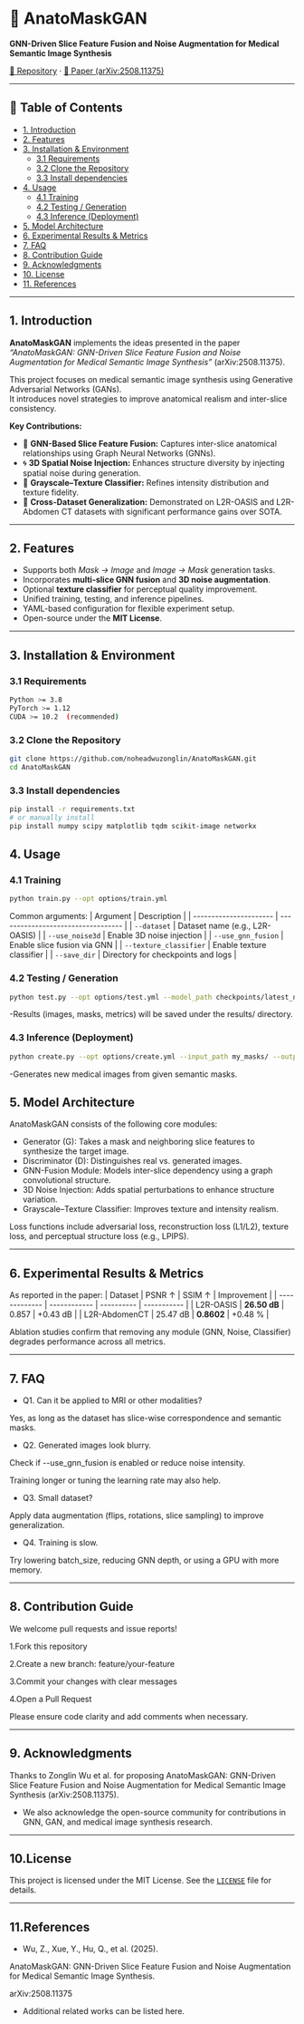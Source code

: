 # 🧠 AnatoMaskGAN
**GNN-Driven Slice Feature Fusion and Noise Augmentation for Medical Semantic Image Synthesis**

[📂 Repository](https://github.com/noheadwuzonglin/AnatoMaskGAN/tree/main) · [📄 Paper (arXiv:2508.11375)](https://arxiv.org/abs/2508.11375)

---

## 📑 Table of Contents
- [1. Introduction](#1-introduction)
- [2. Features](#2-features)
- [3. Installation & Environment](#3-installation--environment)
  - [3.1 Requirements](#31-requirements)
  - [3.2 Clone the Repository](#32-clone-the-repository)
  - [3.3 Install dependencies](#33-Install-dependencies)
- [4. Usage](#4-usage)
  - [4.1 Training](#41-training)
  - [4.2 Testing / Generation](#42-testing--generation)
  - [4.3 Inference (Deployment)](#43-inference-deployment)
- [5. Model Architecture](#5-model-architecture)
- [6. Experimental Results & Metrics](#6-experimental-results--metrics)
- [7. FAQ](#7-faq)
- [8. Contribution Guide](#8-contribution-guide)
- [9. Acknowledgments](#9-acknowledgments)
- [10. License](#10-license)
- [11. References](#11-references)

---

## 1. Introduction
**AnatoMaskGAN** implements the ideas presented in the paper  
*“AnatoMaskGAN: GNN-Driven Slice Feature Fusion and Noise Augmentation for Medical Semantic Image Synthesis”* (arXiv:2508.11375).

This project focuses on medical semantic image synthesis using Generative Adversarial Networks (GANs).  
It introduces novel strategies to improve anatomical realism and inter-slice consistency.

**Key Contributions:**
- 💠 **GNN-Based Slice Feature Fusion:** Captures inter-slice anatomical relationships using Graph Neural Networks (GNNs).
- 🌀 **3D Spatial Noise Injection:** Enhances structure diversity by injecting spatial noise during generation.
- 🧩 **Grayscale–Texture Classifier:** Refines intensity distribution and texture fidelity.
- 🧠 **Cross-Dataset Generalization:** Demonstrated on L2R-OASIS and L2R-Abdomen CT datasets with significant performance gains over SOTA.

---

## 2. Features
- Supports both *Mask → Image* and *Image → Mask* generation tasks.  
- Incorporates **multi-slice GNN fusion** and **3D noise augmentation**.  
- Optional **texture classifier** for perceptual quality improvement.  
- Unified training, testing, and inference pipelines.  
- YAML-based configuration for flexible experiment setup.  
- Open-source under the **MIT License**.

---

## 3. Installation & Environment

### 3.1 Requirements
```bash
Python >= 3.8
PyTorch >= 1.12
CUDA >= 10.2  (recommended)

```

### 3.2 Clone the Repository
```bash
git clone https://github.com/noheadwuzonglin/AnatoMaskGAN.git
cd AnatoMaskGAN

```

### 3.3 Install dependencies
```bash
pip install -r requirements.txt
# or manually install
pip install numpy scipy matplotlib tqdm scikit-image networkx

```

## 4. Usage

### 4.1 Training
```bash
python train.py --opt options/train.yml
```
Common arguments:
| Argument               | Description                        |
| ---------------------- | ---------------------------------- |
| `--dataset`            | Dataset name (e.g., L2R-OASIS)     |
| `--use_noise3d`        | Enable 3D noise injection          |
| `--use_gnn_fusion`     | Enable slice fusion via GNN        |
| `--texture_classifier` | Enable texture classifier          |
| `--save_dir`           | Directory for checkpoints and logs |




### 4.2 Testing / Generation
```bash
python test.py --opt options/test.yml --model_path checkpoints/latest_net_G.pth
```
-Results (images, masks, metrics) will be saved under the results/ directory.


### 4.3 Inference (Deployment)
```bash
python create.py --opt options/create.yml --input_path my_masks/ --output_path my_images/
```
-Generates new medical images from given semantic masks.

## 5. Model Architecture
AnatoMaskGAN consists of the following core modules:
- Generator (G): Takes a mask and neighboring slice features to synthesize the target image.
- Discriminator (D): Distinguishes real vs. generated images.
- GNN-Fusion Module: Models inter-slice dependency using a graph convolutional structure.
- 3D Noise Injection: Adds spatial perturbations to enhance structure variation.
- Grayscale–Texture Classifier: Improves texture and intensity realism.

Loss functions include adversarial loss, reconstruction loss (L1/L2), texture loss, and perceptual structure loss (e.g., LPIPS).

---

## 6. Experimental Results & Metrics
As reported in the paper:
| Dataset       | PSNR ↑       | SSIM ↑     | Improvement |
| ------------- | ------------ | ---------- | ----------- |
| L2R-OASIS     | **26.50 dB** | 0.857      | +0.43 dB    |
| L2R-AbdomenCT | 25.47 dB     | **0.8602** | +0.48 %     |

Ablation studies confirm that removing any module (GNN, Noise, Classifier) degrades performance across all metrics.

---

## 7. FAQ
- Q1. Can it be applied to MRI or other modalities?
  
Yes, as long as the dataset has slice-wise correspondence and semantic masks.
- Q2. Generated images look blurry.

Check if --use_gnn_fusion is enabled or reduce noise intensity.

Training longer or tuning the learning rate may also help.
- Q3. Small dataset?
  
Apply data augmentation (flips, rotations, slice sampling) to improve generalization.
- Q4. Training is slow.
  
Try lowering batch_size, reducing GNN depth, or using a GPU with more memory.

---

## 8. Contribution Guide
We welcome pull requests and issue reports!

1.Fork this repository

2.Create a new branch: feature/your-feature

3.Commit your changes with clear messages

4.Open a Pull Request

Please ensure code clarity and add comments when necessary.

---

## 9. Acknowledgments
Thanks to Zonglin Wu et al. for proposing
AnatoMaskGAN: GNN-Driven Slice Feature Fusion and Noise Augmentation for Medical Semantic Image Synthesis
(arXiv:2508.11375).
- We also acknowledge the open-source community for contributions in GNN, GAN, and medical image synthesis research.

---

## 10.License
This project is licensed under the MIT License.
See the [`LICENSE`](./LICENSE) file for details.


---

## 11.References
- Wu, Z., Xue, Y., Hu, Q., et al. (2025).
  
AnatoMaskGAN: GNN-Driven Slice Feature Fusion and Noise Augmentation for Medical Semantic Image Synthesis.

arXiv:2508.11375

- Additional related works can be listed here.
